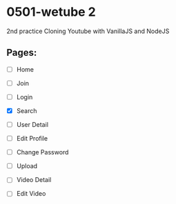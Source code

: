 # 0501-wetube 2
 2nd practice
 Cloning Youtube with VanillaJS and NodeJS

## Pages:
- [ ] Home
- [ ] Join
- [ ] Login
- [x] Search
- [ ] User Detail
- [ ] Edit Profile
- [ ] Change Password
- [ ] Upload
- [ ] Video Detail
- [ ] Edit Video





